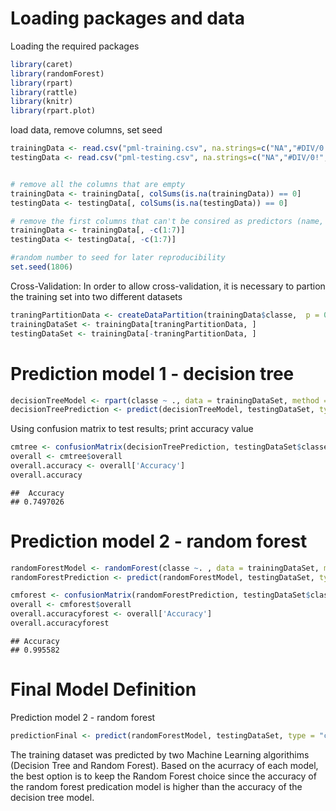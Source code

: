 Loading packages and data
=========================

Loading the required packages

``` r
library(caret)
library(randomForest)
library(rpart)
library(rattle)
library(knitr)
library(rpart.plot)
```

load data, remove columns, set seed

``` r
trainingData <- read.csv("pml-training.csv", na.strings=c("NA","#DIV/0!", ""))
testingData <- read.csv("pml-testing.csv", na.strings=c("NA","#DIV/0!", ""))


# remove all the columns that are empty
trainingData <- trainingData[, colSums(is.na(trainingData)) == 0]
testingData <- testingData[, colSums(is.na(testingData)) == 0]

# remove the first columns that can't be consired as predictors (name, timestamps, etc...) 
trainingData <- trainingData[, -c(1:7)]
testingData <- testingData[, -c(1:7)]

#random number to seed for later reproducibility
set.seed(1806)
```

Cross-Validation: In order to allow cross-validation, it is necessary to partion the training set into two different datasets

``` r
traningPartitionData <- createDataPartition(trainingData$classe,  p = 0.7, list = F)
trainingDataSet <- trainingData[traningPartitionData, ]
testingDataSet <- trainingData[-traningPartitionData, ]
```

Prediction model 1 - decision tree
==================================

``` r
decisionTreeModel <- rpart(classe ~ ., data = trainingDataSet, method = "class")
decisionTreePrediction <- predict(decisionTreeModel, testingDataSet, type = "class")
```

Using confusion matrix to test results; print accuracy value

``` r
cmtree <- confusionMatrix(decisionTreePrediction, testingDataSet$classe)
overall <- cmtree$overall
overall.accuracy <- overall['Accuracy'] 
overall.accuracy 
```

    ##  Accuracy 
    ## 0.7497026

Prediction model 2 - random forest
==================================

``` r
randomForestModel <- randomForest(classe ~. , data = trainingDataSet, method = "class")
randomForestPrediction <- predict(randomForestModel, testingDataSet, type = "class")
```

``` r
cmforest <- confusionMatrix(randomForestPrediction, testingDataSet$classe)
overall <- cmforest$overall
overall.accuracyforest <- overall['Accuracy'] 
overall.accuracyforest 
```

    ## Accuracy 
    ## 0.995582

Final Model Definition
======================

Prediction model 2 - random forest

``` r
predictionFinal <- predict(randomForestModel, testingDataSet, type = "class")
```

The training dataset was predicted by two Machine Learning algorithims (Decision Tree and Random Forest). Based on the acurracy of each model, the best option is to keep the Random Forest choice since the accuracy of the random forest predication model is higher than the accuracy of the decision tree model.
